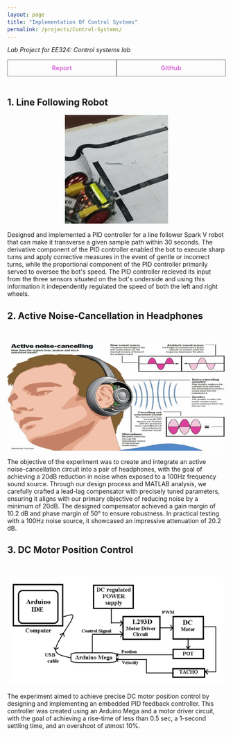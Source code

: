 ```yaml
---
layout: page
title: "Implementation Of Control Systems"
permalink: /projects/Control-Systems/
---
```


_Lab Project for EE324: Control systems lab_  

<div style="display: flex;">
    <a href="/assets/pdf/Controls.pdf" style="flex: 1; padding: 10px; border: 1px solid grey; text-align: center; text-decoration: none;">
        <div style="font-weight: bold; color: orchid;">Report</div>
    </a>
    <a href="https://github.com/Vansh28Kapoor/Control-Systems" style="flex: 1; padding: 10px; border: 1px solid grey; text-align: center; text-decoration: none;">
        <div style="font-weight: bold; color: orchid;">GitHub</div>
    </a>
</div>

<br>

## 1. Line Following Robot
<p align="center">
    <img height="250" src="/assets/img/Line_follower.gif">
</p>

Designed and implemented a PID controller for a line follower Spark V robot that can make it transverse a given sample path within 30 seconds. The derivative component of the PID controller enabled the bot to execute sharp turns and apply corrective measures in the event of gentle or incorrect turns, while the proportional component of the PID controller primarily served to oversee the bot's speed. The PID controller recieved its input from the three sensors situated on the bot's underside and using this information it independently regulated the speed of both the left and right wheels. 

## 2. Active Noise-Cancellation in Headphones
<br>
<p align="center">
    <img height="250" src="/assets/img/headphones.gif">
</p>
The objective of the experiment was to create and integrate an active noise-cancellation circuit into a pair of headphones, with the goal of achieving a 20dB reduction in noise when exposed to a 100Hz frequency sound source. Through our design process and MATLAB analysis, we carefully crafted a lead-lag compensator with precisely tuned parameters, ensuring it aligns with our primary objective of reducing noise by a minimum of 20dB. The designed compensator achieved a gain margin of 10.2 dB and phase margin of 50° to ensure robustness.  In practical testing with a 100Hz noise source, it showcased an impressive attenuation of 20.2 dB.

## 3. DC Motor Position Control
<br>
<p align="center">
    <img height="250" src="/assets/img/DC-motor.png">
</p>
The experiment aimed to achieve precise DC motor position control by designing and implementing an embedded PID feedback controller. This controller was created using an Arduino Mega and a motor driver circuit, with the goal of achieving a rise-time of less than 0.5 sec, a 1-second settling time, and an overshoot of atmost 10%.
